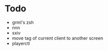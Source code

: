 # Todo

-   grml's zsh
-   nnn
-   sxiv
-   move tag of current client to another screen
-   playerctl